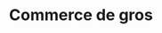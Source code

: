 ---
title: Commerce de gros
longTitle: 'Commerce de gros'
tags:
- gccommon
french:
- "[[Wholesale trade]]"
---